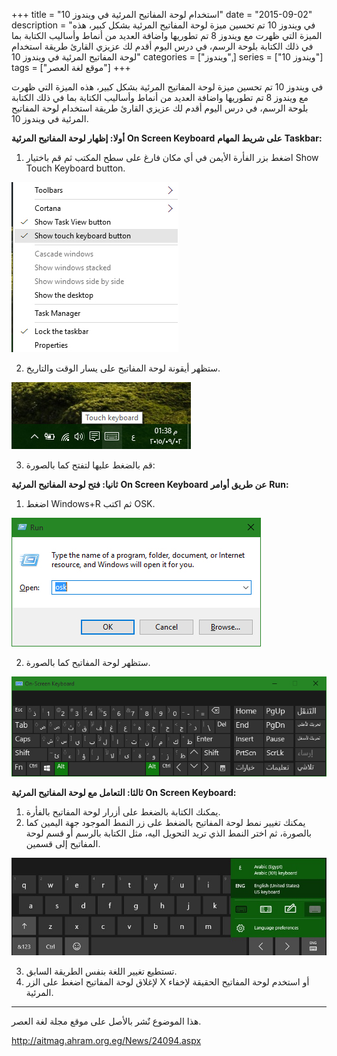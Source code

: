 +++
title = "استخدام لوحة المفاتيح المرئية في ويندوز 10"
date = "2015-09-02"
description = "في ويندوز 10 تم تحسين ميزة لوحة المفاتيح المرئية بشكل كبير، هذه الميزة التي ظهرت مع ويندوز 8 تم تطوريها واضافة العديد من أنماط وأساليب الكتابة بما في ذلك الكتابة بلوحة الرسم، في درس اليوم أقدم لك عزيزي القارئ طريقة استخدام لوحة المفاتيح المرئية في ويندوز 10"
categories = ["ويندوز",]
series = ["ويندوز 10"]
tags = ["موقع لغة العصر"]
+++

في ويندوز 10 تم تحسين ميزة لوحة المفاتيح المرئية بشكل كبير، هذه الميزة التي ظهرت مع ويندوز 8 تم تطوريها واضافة العديد من أنماط وأساليب الكتابة بما في ذلك الكتابة بلوحة الرسم، في درس اليوم أقدم لك عزيزي القارئ طريقة استخدام لوحة المفاتيح المرئية في ويندوز 10.

**أولا: إظهار لوحة المفاتيح المرئية** **On Screen Keyboard** **على شريط المهام** **Taskbar:**

1. اضغط بزر الفأرة الأيمن في أي مكان فارغ على سطح المكتب ثم قم باختيار Show Touch Keyboard button.

![1](images/2015-635767994884774823-477.jpg)

2. ستظهر أيقونة لوحة المفاتيح على يسار الوقت والتاريخ.

![2](images/2015-635767995207274823-727.jpg)

3. قم بالضغط عليها لتفتح كما بالصورة:

**ثانيا: فتح لوحة المفاتيح المرئية** **On Screen Keyboard** **عن طريق أوامر** **Run:**

1. اضغط Windows+R ثم اكتب OSK.

![4](images/2015-635767995819149823-914.jpg)

2. ستظهر لوحة المفاتيح كما بالصورة.

![5](images/2015-635767996185399823-539.jpg)

**ثالثا: التعامل مع لوحة المفاتيح المرئية** **On Screen Keyboard:**

1. يمكنك الكتابة بالضغط على أزرار لوحة المفاتيح بالفأرة.
2. يمكنك تغيير نمط لوحة المفاتيح بالضغط على زر النمط الموجود جهة اليمين كما بالصورة، ثم اختر النمط الذي تريد التحويل اليه، مثل الكتابة بالرسم أو قسم لوحة المفاتيح إلى قسمين.

![6](images/2015-635767996624774823-477.jpg)

3. تستطيع تغيير اللغة بنفس الطريقة السابق.
4. لإغلاق لوحة المفاتيح اضغط على الزر X أو استخدم لوحة المفاتيح الحقيقة لإخفاء المرئية.

---

هذا الموضوع نٌشر باﻷصل على موقع مجلة لغة العصر.

http://aitmag.ahram.org.eg/News/24094.aspx
